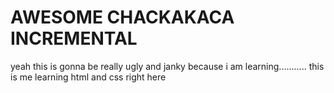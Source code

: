 # AWESOME CHACKAKACA INCREMENTAL
yeah this is gonna be really ugly and janky because i am learning........... this is me learning html and css right here
